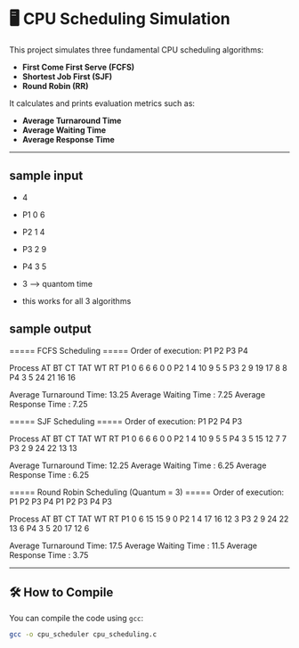 # 🖥️ CPU Scheduling Simulation

This project simulates three fundamental CPU scheduling algorithms:

- **First Come First Serve (FCFS)**
- **Shortest Job First (SJF)**
- **Round Robin (RR)**

It calculates and prints evaluation metrics such as:

- **Average Turnaround Time**
- **Average Waiting Time**
- **Average Response Time**

---
## sample input
 - 4
 - P1 0 6
 - P2 1 4
 - P3 2 9
 - P4 3 5
 - 3  --> quantom time

 - this works for all 3 algorithms

## sample output
===== FCFS Scheduling =====
Order of execution: P1 P2 P3 P4

Process   AT   BT   CT   TAT  WT   RT
P1        0    6    6    6    0    0
P2        1    4    10   9    5    5
P3        2    9    19   17   8    8
P4        3    5    24   21   16   16

Average Turnaround Time: 13.25
Average Waiting Time   : 7.25
Average Response Time  : 7.25


===== SJF Scheduling =====
Order of execution: P1 P2 P4 P3

Process   AT   BT   CT   TAT  WT   RT
P1        0    6    6    6    0    0
P2        1    4    10   9    5    5
P4        3    5    15   12   7    7
P3        2    9    24   22   13   13

Average Turnaround Time: 12.25
Average Waiting Time   : 6.25
Average Response Time  : 6.25


===== Round Robin Scheduling (Quantum = 3) =====
Order of execution: P1 P2 P3 P4 P1 P2 P3 P4 P3

Process   AT   BT   CT   TAT  WT   RT
P1        0    6    15   15   9    0
P2        1    4    17   16   12   3
P3        2    9    24   22   13   6
P4        3    5    20   17   12   6

Average Turnaround Time: 17.5
Average Waiting Time   : 11.5
Average Response Time  : 3.75


---

## 🛠️ How to Compile

You can compile the code using `gcc`:

```bash
gcc -o cpu_scheduler cpu_scheduling.c
